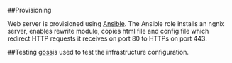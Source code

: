 ##Provisioning


Web server is provisioned using [Ansible](https://www.ansible.com/).
The Ansible role installs an ngnix server, enables rewrite module,
copies html file and config file which redirect HTTP requests it receives on
port 80 to HTTPs on port 443.


##Testing
[goss](https://github.com/aelsabbahy/goss)is used to test the infrastructure
configuration.
